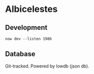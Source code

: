 # Albicelestes

## Development

`now dev --listen 1986`

## Database

Git-tracked. Powered by lowdb (json db).
